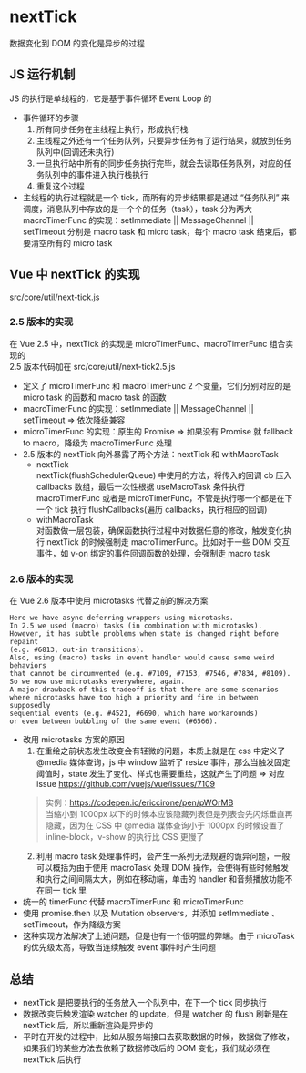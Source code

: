 # nextTick  
数据变化到 DOM 的变化是异步的过程  

## JS 运行机制  
JS 的执行是单线程的，它是基于事件循环 Event Loop 的  
- 事件循环的步骤  
  1. 所有同步任务在主线程上执行，形成执行栈  
  2. 主线程之外还有一个任务队列，只要异步任务有了运行结果，就放到任务队列中(回调还未执行)  
  3. 一旦执行站中所有的同步任务执行完毕，就会去读取任务队列，对应的任务队列中的事件进入执行栈执行  
  4. 重复这个过程  
- 主线程的执行过程就是一个 tick，而所有的异步结果都是通过 “任务队列” 来调度，消息队列中存放的是一个个的任务（task），task 分为两大macroTimerFunc 的实现：setImmediate || MessageChannel || setTimeout  分别是 macro task 和 micro task，每个 macro task 结束后，都要清空所有的 micro task  

## Vue 中 nextTick 的实现  
src/core/util/next-tick.js  
### 2.5 版本的实现  
在 Vue 2.5 中，nextTick 的实现是 microTimerFunc、macroTimerFunc 组合实现的  
2.5 版本代码加在 src/core/util/next-tick2.5.js  
- 定义了 microTimerFunc 和 macroTimerFunc 2 个变量，它们分别对应的是 micro task 的函数和 macro task 的函数  
- macroTimerFunc 的实现：setImmediate || MessageChannel || setTimeout => 依次降级兼容  
- microTimerFunc 的实现：原生的 Promise => 如果没有 Promise 就 fallback to macro，降级为 macroTimerFunc 处理  
- 2.5 版本的 nextTick 向外暴露了两个方法：nextTick 和 withMacroTask  
  - nextTick  
    nextTick(flushSchedulerQueue) 中使用的方法，将传入的回调 cb 压入 callbacks 数组，最后一次性根据 useMacroTask 条件执行 macroTimerFunc 或者是 microTimerFunc，不管是执行哪一个都是在下一个 tick 执行 flushCallbacks(遍历 callbacks，执行相应的回调)  
  - withMacroTask  
    对函数做一层包装，确保函数执行过程中对数据任意的修改，触发变化执行 nextTick 的时候强制走 macroTimerFunc。比如对于一些 DOM 交互事件，如 v-on 绑定的事件回调函数的处理，会强制走 macro task  

### 2.6 版本的实现  
在 Vue 2.6 版本中使用 microtasks 代替之前的解决方案  
```
Here we have async deferring wrappers using microtasks.
In 2.5 we used (macro) tasks (in combination with microtasks).
However, it has subtle problems when state is changed right before repaint
(e.g. #6813, out-in transitions).
Also, using (macro) tasks in event handler would cause some weird behaviors
that cannot be circumvented (e.g. #7109, #7153, #7546, #7834, #8109).
So we now use microtasks everywhere, again.
A major drawback of this tradeoff is that there are some scenarios
where microtasks have too high a priority and fire in between supposedly
sequential events (e.g. #4521, #6690, which have workarounds)
or even between bubbling of the same event (#6566).
```
- 改用 microtasks 方案的原因  
  1. 在重绘之前状态发生改变会有轻微的问题，本质上就是在 css 中定义了 @media 媒体查询，js 中 window 监听了 resize 事件，那么当触发固定阈值时，state 发生了变化、样式也需要重绘，这就产生了问题 => 对应 issue https://github.com/vuejs/vue/issues/7109  
  > 实例：https://codepen.io/ericcirone/pen/pWOrMB  
    当缩小到 1000px 以下的时候本应该隐藏列表但是列表会先闪烁垂直再隐藏，因为在 CSS 中 @media 媒体查询小于 1000px 的时候设置了 inline-block，v-show 的执行比 CSS 更慢了  
  2. 利用 macro task 处理事件时，会产生一系列无法规避的诡异问题，一般可以概括为由于使用 macroTask 处理 DOM 操作，会使得有些时候触发和执行之间间隔太大，例如在移动端，单击的 handler 和音频播放功能不在同一 tick 里  
- 统一的 timerFunc 代替 macroTimerFunc 和 microTimerFunc  
- 使用 promise.then 以及 Mutation observers，并添加 setImmediate 、setTimeout，作为降级方案  
- 这种实现方法解决了上述问题，但是也有一个很明显的弊端。由于 microTask 的优先级太高，导致当连续触发 event 事件时产生问题  

## 总结  
- nextTick 是把要执行的任务放入一个队列中，在下一个 tick 同步执行  
- 数据改变后触发渲染 watcher 的 update，但是 watcher 的 flush 刷新是在 nextTick 后，所以重新渲染是异步的  
- 平时在开发的过程中，比如从服务端接口去获取数据的时候，数据做了修改，如果我们的某些方法去依赖了数据修改后的 DOM 变化，我们就必须在 nextTick 后执行  
